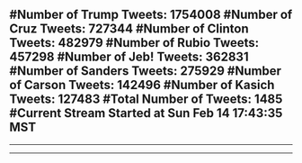 #Number of Trump Tweets: 1754008
#Number of Cruz Tweets: 727344
#Number of Clinton Tweets: 482979
#Number of Rubio Tweets: 457298
#Number of Jeb! Tweets: 362831
#Number of Sanders Tweets: 275929
#Number of Carson Tweets: 142496
#Number of Kasich Tweets: 127483
#Total Number of Tweets: 1485 
#Current Stream Started at Sun Feb 14 17:43:35 MST
---
---
---
